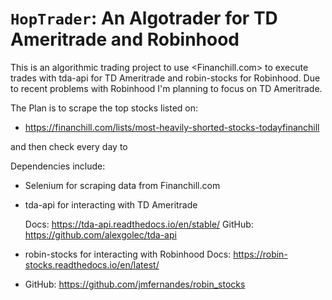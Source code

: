 ``HopTrader``: An Algotrader for TD Ameritrade and Robinhood
========================================
This is an algorithmic trading project to use <Financhill.com> to execute trades with tda-api for TD   Ameritrade and robin-stocks for Robinhood. Due to recent problems with Robinhood I'm planning to focus on TD Ameritrade.

The Plan is to scrape the top stocks listed on:
* https://financhill.com/lists/most-heavily-shorted-stocks-todayfinanchill

and then check every day to



Dependencies include:


* Selenium for scraping data from Financhill.com


* tda-api for interacting with TD Ameritrade
    
    Docs: <https://tda-api.readthedocs.io/en/stable/>
    GitHub: <https://github.com/alexgolec/tda-api>

* robin-stocks for interacting with Robinhood
    Docs: <https://robin-stocks.readthedocs.io/en/latest/>
* GitHub: <https://github.com/jmfernandes/robin_stocks>
